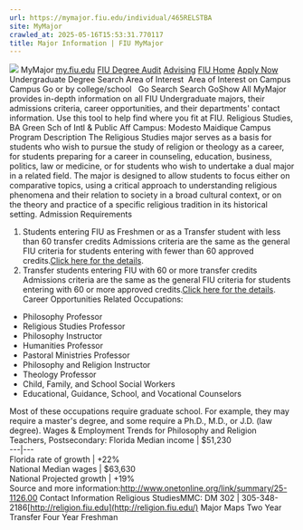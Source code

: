 ```yaml
---
url: https://mymajor.fiu.edu/individual/465RELSTBA
site: MyMajor
crawled_at: 2025-05-16T15:53:31.770117
title: Major Information | FIU MyMajor
---
```


![](https://mymajor.fiu.edu/assets/logo-T4VPR2BI.png)
MyMajor
[my.fiu.edu](https://my.fiu.edu/)
[FIU Degree Audit](https://dasa.fiu.edu/all-departments/advising/panther-success-hub/panther-degree-audit/)
[Advising](https://advising.fiu.edu)
[FIU Home](https://www.fiu.edu/)
[Apply Now](https://admissions.fiu.edu/)
Undergraduate Degree Search
Area of Interest
​
Area of Interest
on
Campus
​
Campus
Go
or by college/school
​
​
Go
Search
Search
GoShow All
MyMajor provides in-depth information on all FIU Undergraduate majors, their admissions criteria, career opportunities, and their departments' contact information. Use this tool to help find where you fit at FIU.
Religious Studies,
BA
Green Sch of Intl & Public Aff
Campus:
Modesto Maidique Campus
Program Description
The Religious Studies major serves as a basis for students who wish to pursue the study of religion or theology as a career, for students preparing for a career in counseling, education, business, politics, law or medicine, or for students who wish to undertake a dual major in a related field. The major is designed to allow students to focus either on comparative topics, using a critical approach to understanding religious phenomena and their relation to society in a broad cultural context, or on the theory and practice of a specific religious tradition in its historical setting.
Admission Requirements
1. Students entering FIU as Freshmen or as a Transfer student with less than 60 transfer credits
Admissions criteria are the same as the general FIU criteria for students entering with fewer than 60 approved credits.[Click here for the details](http://admissions.fiu.edu/apply/freshman/).
2. Transfer students entering FIU with 60 or more transfer credits
Admissions criteria are the same as the general FIU criteria for students entering with 60 or more approved credits.[Click here for the details](http://admissions.fiu.edu/apply/transfer/).
Career Opportunities
Related Occupations:
  * Philosophy Professor
  * Religious Studies Professor
  * Philosophy Instructor
  * Humanities Professor
  * Pastoral Ministries Professor
  * Philosophy and Religion Instructor
  * Theology Professor
  * Child, Family, and School Social Workers
  * Educational, Guidance, School, and Vocational Counselors


Most of these occupations require graduate school. For example, they may require a master's degree, and some require a Ph.D., M.D., or J.D. (law degree).
Wages & Employment Trends for Philosophy and Religion Teachers, Postsecondary:
Florida Median income | $51,230  
---|---  
Florida rate of growth | +22%  
National Median wages | $63,630  
National Projected growth | +19%  
Source and more information:<http://www.onetonline.org/link/summary/25-1126.00>
Contact Information
Religious StudiesMMC: DM 302 | 305-348-2186[http://religion.fiu.edu](http://religion.fiu.edu/)
Major Maps
Two Year Transfer
Four Year Freshman
